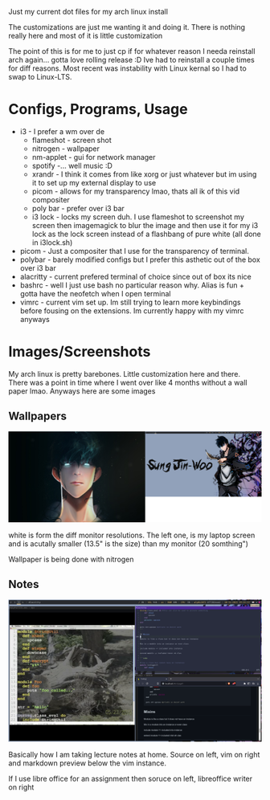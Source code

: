 Just my current dot files for my arch linux install

The customizations are just me wanting it and doing it. There is nothing really here and most of it is little customization

The point of this is for me to just cp if for whatever reason I needa reinstall arch again... gotta love rolling release :D Ive had to reinstall a couple times for diff reasons. Most recent was instability with Linux kernal so I had to swap to Linux-LTS.

# Configs, Programs, Usage
- i3 - I prefer a wm over de
    - flameshot - screen shot
    - nitrogen - wallpaper
    - nm-applet - gui for network manager
    - spotify -... well music :D
    - xrandr - I think it comes from like xorg or just whatever but im using it to set up my external display to use
    - picom - allows for my transparency lmao, thats all ik of this vid compositer
    - poly bar - prefer over i3 bar
    - i3 lock - locks my screen duh. I use flameshot to screenshot my screen then imagemagick to blur the image and then use it for my i3 lock as the lock screen instead of a flashbang of pure white (all done in i3lock.sh)
- picom - Just a compositer that I use for the transparency of terminal.
- polybar - barely modified configs but I prefer this asthetic out of the box over i3 bar
- alacritty - current prefered terminal of choice since out of box its nice
- bashrc - well I just use bash no particular reason why. Alias is fun + gotta have the neofetch when I open terminal
- vimrc - current vim set up. Im still trying to learn more keybindings before fousing on the extensions. Im currently happy with my vimrc anyways

# Images/Screenshots

My arch linux is pretty barebones. Little customization here and there. There was a point in time where I went over like 4 months without a wall paper lmao. Anyways here are some images

## Wallpapers

![img](./images/homeSetup.png)

white is form the diff monitor resolutions. The left one, is my laptop screen and is acutally smaller (13.5" is the size) than my monitor (20 somthing")

Wallpaper is being done with nitrogen

## Notes

![img](./images/takingNotes.png)

Basically how I am taking lecture notes at home. Source on left, vim on right and markdown preview below the vim instance.

If I use libre office for an assignment then soruce on left, libreoffice writer on right

